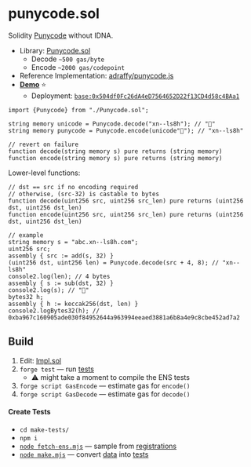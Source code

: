# punycode.sol

Solidity [Punycode](https://datatracker.ietf.org/doc/html/rfc3492) without IDNA.

* Library: [Punycode.sol](./src/Punycode.sol)
	* Decode `~500 gas/byte`
	* Encode `~2000 gas/codepoint`
* Reference Implementation: [adraffy/punycode.js](https://github.com/adraffy/punycode.js/)
* [**Demo**](https://adraffy.github.io/punycode.sol/test/demo.html) ⭐
	*  Deployment: [`base:0x504df0Fc26dA4eD7564652D22f13CD4d58c4BAa1`](https://basescan.org/address/0x504df0Fc26dA4eD7564652D22f13CD4d58c4BAa1#code)

```solidity
import {Punycode} from "./Punycode.sol";

string memory unicode = Punycode.decode("xn--ls8h"); // "💩"
string memory punycode = Punycode.encode(unicode"💩"); // "xn--ls8h"

// revert on failure
function decode(string memory s) pure returns (string memory)
function encode(string memory s) pure returns (string memory)
```

Lower-level functions:
```solidity
// dst == src if no encoding required
// otherwise, (src-32) is castable to bytes
function decode(uint256 src, uint256 src_len) pure returns (uint256 dst, uint256 dst_len)
function encode(uint256 src, uint256 src_len) pure returns (uint256 dst, uint256 dst_len)

// example
string memory s = "abc.xn--ls8h.com";
uint256 src;
assembly { src := add(s, 32) }
(uint256 dst, uint256 len) = Punycode.decode(src + 4, 8); // "xn--ls8h"
console2.log(len); // 4 bytes
assembly { s := sub(dst, 32) }
console2.log(s); // "💩"
bytes32 h;
assembly { h := keccak256(dst, len) }
console2.logBytes32(h); // 0xba967c160905ade030f84952644a963994eeaed3881a6b8a4e9c8cbe452ad7a2
```

## Build

1. Edit: [Impl.sol](./src/Impl.sol)
1. `forge test` — run [tests](./test/)
	* ⚠️ might take a moment to compile the ENS tests
1. `forge script GasEncode` — estimate gas for `encode()`
1. `forge script GasDecode` — estimate gas for `decode()`

#### Create Tests
* `cd make-tests/`
* `npm i`
* [`node fetch-ens.mjs`](./make-tests/fetch-ens.mjs) — sample from [registrations](https://github.com/adraffy/ens-labels/)
* [`node make.mjs`](./make-tests/make.mjs) — convert [data](./make-tests/data/) into [tests](./test/)
